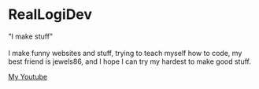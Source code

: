 # RealLogiDev
"I make stuff"  <br> <br> I make funny websites and stuff, 
trying to teach myself how to code, my best friend is jewels86, 
and I hope I can try my hardest to make good stuff.

<a href="https://www.youtube.com/@probablylogi">My Youtube</a>
